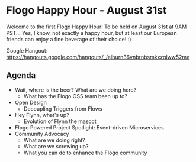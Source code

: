 # Flogo Happy Hour - August 31st
Welcome to the first Flogo Happy Hour! To be held on August 31st at 9AM PST... Yes, I know, not exactly a happy hour, but at least our European friends can enjoy a fine beverage of their choice! :)

Google Hangout: https://hangouts.google.com/hangouts/_/elburn36vnbrnbsmkxzqlww52me

## Agenda
- Wait, where is the beer? What are we doing here?
  * What has the Flogo OSS team been up to?
- Open Design
  * Decoupling Triggers from Flows
- Hey Flynn, what's up?
  * Evolution of Flynn the mascot
- Flogo Powered Project Spotlight: Event-driven Microservices
- Community Advocacy
  * What are we doing right?
  * What are we screwing up?
  * What you can do to enhance the Flogo community
